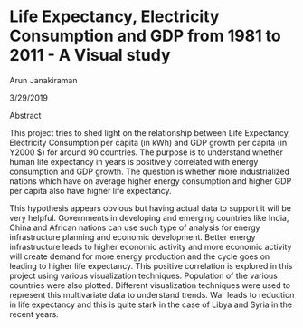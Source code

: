 # Life Expectancy, Electricity Consumption and GDP from 1981 to 2011 - A Visual study
Arun Janakiraman

3/29/2019

Abstract

This project tries to shed light on the relationship between Life Expectancy, Electricity Consumption per capita (in kWh) and GDP growth per capita (in Y2000 $) for around 90 countries. The purpose is to understand whether human life expectancy in years is positively correlated with energy consumption and GDP growth. The question is whether more industrialized nations which have on average higher energy consumption and higher GDP per capita also have higher life expectancy.

This hypothesis appears obvious but having actual data to support it will be very helpful. Governments in developing and emerging countries like India, China and African nations can use such type of analysis for energy infrastructure planning and economic development. Better energy infrastructure leads to higher economic activity and more economic activity will create demand for more energy production and the cycle goes on leading to higher life expectancy. This positive correlation is explored in this project using various visualization techniques. Population of the various countries were also plotted. Different visualization techniques were used to represent this multivariate data to understand trends. War leads to reduction in life expectancy and this is quite stark in the case of Libya and Syria in the recent years.
